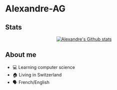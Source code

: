 # Alexandre-AG

## Stats

<p align="center">
    <a href="https://github.com/anuraghazra/github-readme-stats">
        <img align="center" alt="Alexandre's Github stats" src="https://github-readme-stats-git-masterrstaa-rickstaa.vercel.app/api?username=Alexandre-AG&show_icons=true&theme=transparent&count_private=true"/> <!-- https://github.com/anuraghazra/github-readme-stats/issues/2380#issuecomment-1380916130 -->
    </a>
</p>

## About me

- 💻 Learning computer science
- 🏠 Living in Switzerland
- 🗣 French/English
